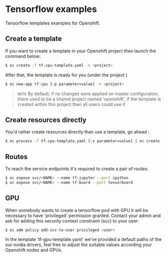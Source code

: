 # Tensorflow examples

Tensorflow templates examples for Openshift.

## Create a template

If you want to create a template in your Openshift project then launch the command below:

```bash
$ oc create -f tf-cpu-template.yaml -n <project>
```

After that, the template is ready for you (under the project <project>)

```bash
$ oc new-app tf-cpu [-p parameter=value] -n <project>
```

> ``NOTE`` By default, if no changes were applied on master configuration, there used to be a shared project named 'openshift',
 if the template is created within this project then all users could use it

## Create resources directly

You'd rather create resources directly than use a template, go ahead :

```bash
$ oc process -f tf-cpu-template.yaml [-v parameter=value] | oc create -f -
```

## Routes

To reach the service endpoints it's required to create a pair of routes:

```bash
$ oc expose svc/<NAME> --name tf-jupyter --port ipython
$ oc expose svc/<NAME> --name tf-board --port tensorboard
```

## GPU

When somebody wants to create a tensorflow pod with GPU it will be necessary to have 'privileged' permission granted.
Contact your admin and ask for adding this security context constraint (scc) to your user:

```bash
$ oc adm policy add-scc-to-user privileged <user>
```

In the template 'tf-gpu-template.yaml' we've provided a default paths of the our nvidia drivers,
feel free to adjust the suitable values according your Openshift nodes and GPUs.






